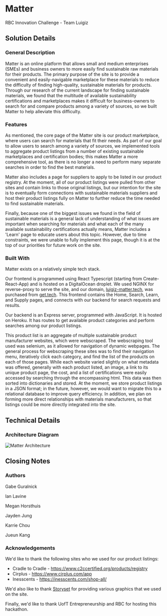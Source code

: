 # Matter

RBC Innovation Challenge - Team Luigiz

## Solution Details

### General Description

Matter is an online platform that allows small and medium enterprises (SMEs) and business owners to more easily find sustainable raw materials for their products.
The primary purpose of the site is to provide a convenient and easily-navigable marketplace for these materials to reduce the difficulty of finding high-quality, sustainable materials for products. Through our research of the current landscape for finding sustainable materials, we found that the multitude of available sustainability certifications and marketplaces makes it difficult for business-owners to search for and compare products among a variety of sources, so we built Matter to help alleviate this difficulty.

### Features

As mentioned, the core page of the Matter site is our product marketplace, where users can search for materials that fit their needs. As part of our goal to allow users to search among a variety of sources, we implemented tools to aggregate product listings from a number of existing sustainable marketplaces and certification bodies; this makes Matter a more comprehensive tool, as there is no longer a need to perform many separate searches in order to find the best materials.

Matter also includes a page for suppliers to apply to be listed in our product registry. At the moment, all of our product listings were pulled from other sites and contain links to those original listings, but our intention for the site is to eventually form connections with sustainable materials suppliers and host their product listings fully on Matter to further reduce the time needed to find sustainable materials.

Finally, because one of the biggest issues we found in the field of sustainable materials is a general lack of understanding of what issues are important when searching for materials and what each of the many available sustainability certifications actually means, Matter includes a 'Learn' page to educate users about this topic. However, due to time constraints, we were unable to fully implement this page, though it is at the top of our priorities for future work on the site.

### Built With

Matter exists on a relatively simple tech stack.

Our frontend is programmed using React Typescript (starting from Create-React-App) and is hosted on a DigitalOcean droplet. We used NGINX for reverse-proxy to serve the site, and our domain, [luigiz-matter.tech](https://luigiz-matter.tech), was purchased from [get.tech](https://get.tech/). This frontend contains the Home, Search, Learn, and Supply pages, and connects with our backend for search requests and results.

Our backend is an Express server, programmed with JavaScript. It is hosted on Heroku. It has routes to get available product categories and perform searches among our product listings.

This product list is an aggregate of multiple sustainable product manufacturer websites, which were webscraped. The webscraping tool used was selenium, as it allowed for navigation of dynamic webpages. The general process for webscraping these sites was to find their navigation menu, iteratively click each category, and find the list of the products on each of those pages. While each website varied slightly on what metadata was offered, generally with each product listed, an image, a link to its unique product page, the cost, and a list of certifications were easily accessed by searching through the encompassing html. This data was then sorted into dictionaries and stored. At the moment, we store product listings in a JSON format; in the future, however, we would want to migrate this to a relational database to improve query efficiency. In addition, we plan on forming more direct relationships with materials manufacturers, so that listings could be more directly integrated into the site.

## Technical Details

### Architecture Diagram

![Matter Architecture](https://user-images.githubusercontent.com/17555595/212224736-debdfc74-a279-42de-a990-3b723ec7e961.jpg)

## Closing Notes

### Authors

Gabe Guralnick

Ian Lavine

Megan Horsthuis

Jayden Jung

Karrie Chou

Jueun Kang

### Acknowledgements

We'd like to thank the following sites who we used for our product listings:

- Cradle to Cradle - https://www.c2ccertified.org/products/registry
- Cirplus - https://www.cirplus.com/app
- Inesscents - https://inesscents.com/shop-all/

We'd also like to thank [Storyset](https://storyset.com/) for providing various graphics that we used on the site.

Finally, we'd like to thank UofT Entrepreneurship and RBC for hosting this hackathon.
